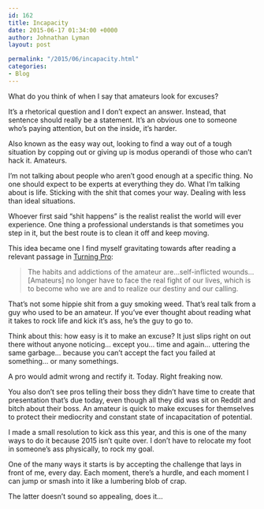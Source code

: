 ```yaml
---
id: 162
title: Incapacity
date: 2015-06-17 01:34:00 +0000
author: Johnathan Lyman
layout: post

permalink: "/2015/06/incapacity.html"
categories:
- Blog
---
```

What do you think of when I say that amateurs look for excuses?

It’s a rhetorical question and I don’t expect an answer. Instead, that sentence should really be a statement. It’s an obvious one to someone who’s paying attention, but on the inside, it’s harder.

Also known as the easy way out, looking to find a way out of a tough situation by copping out or giving up is modus operandi of those who can’t hack it. Amateurs.

I’m not talking about people who aren’t good enough at a specific thing. No one should expect to be experts at everything they do. What I’m talking about is life. Sticking with the shit that comes your way. Dealing with less than ideal situations.

Whoever first said “shit happens” is the realist realist the world will ever experience. One thing a professional understands is that sometimes you step in it, but the best route is to clean it off and keep moving.

This idea became one I find myself gravitating towards after reading a relevant passage in [Turning Pro][1]:

> The habits and addictions of the amateur are…self-inflicted wounds…\[Amateurs\] no longer have to face the real fight of our lives, which is to become who we are and to realize our destiny and our calling.

That’s not some hippie shit from a guy smoking weed. That’s real talk from a guy who used to be an amateur. If you’ve ever thought about reading what it takes to rock life and kick it’s ass, he’s the guy to go to.

Think about this: how easy is it to make an excuse? It just slips right on out there without anyone noticing… except you… time and again… uttering the same garbage… because you can’t accept the fact you failed at something… or many somethings.

A pro would admit wrong and rectify it. Today. Right freaking now.

You also don’t see pros telling their boss they didn’t have time to create that presentation that’s due today, even though all they did was sit on Reddit and bitch about their boss. An amateur is quick to make excuses for themselves to protect their mediocrity and constant state of incapacitation of potential.

I made a small resolution to kick ass this year, and this is one of the many ways to do it because 2015 isn’t quite over. I don’t have to relocate my foot in someone’s ass physically, to rock my goal.

One of the many ways it starts is by accepting the challenge that lays in front of me, every day. Each moment, there’s a hurdle, and each moment I can jump or smash into it like a lumbering blob of crap.

The latter doesn’t sound so appealing, does it…

[1]: http://amzn.to/1G234yc